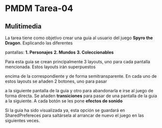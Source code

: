 # PMDM Tarea-04
## Mulitimedia

La tarea tiene como objetivo crear una guia al usuario del juego **Spyro the Dragon**. Explicando las diferentes </p>
pantallas: 
**1. Personajes**
**2. Mundos**
**3. Coleccionables**

Para esta guia se crean principalmente 3 layouts, uno para cada pantalla mencionada. Estos layouts irán superpuestos</p>
encima de la correspondiente y de forma semitransparente. En cada uno de estos layouts se añaden 2 botones, uno para pasar</p>
a la siguiente pantalla de la guia y otro para abandonarla e irse al juego de forma directa.
Se añaden __transiciones__ para pasar de una pantalla de la guia a la siguiente. A cada botón se les pone __efectos de sonido__ </p>

Si la guia ha sido visualizada ya, esta opción se guardará en SharedPrefereces para saltársela al arrancar de nuevo el juego en las
siguientes veces.


